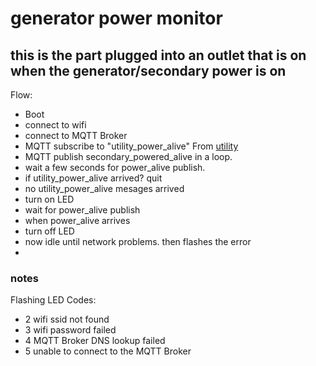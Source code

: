 # generator power monitor
## this is the part plugged into an outlet that is on when the generator/secondary power is on

Flow:
 - Boot
 - connect to wifi
 - connect to MQTT Broker
 - MQTT subscribe to "utility_power_alive"  From [utility](../../utility_power)
 - MQTT publish secondary_powered_alive in a loop.
 - wait a few seconds for power_alive publish.
 - if utility_power_alive arrived?  quit
 - no utility_power_alive mesages arrived 
 - turn on LED
 - wait for power_alive publish
 - when power_alive arrives
 - turn off LED
 - now idle until network problems. then flashes the error
 - 
### notes
Flashing LED Codes:   
   - 2 wifi ssid not found
   - 3 wifi password failed
   - 4 MQTT Broker DNS lookup failed
   - 5 unable to connect to the MQTT Broker
